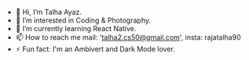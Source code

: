 - 👋 Hi, I’m Talha Ayaz.
- 👀 I’m interested in Coding & Photography.
- 🌱 I’m currently learning React Native.
- 📫 How to reach me mail: 'talha2.cs50@gmail.com', insta: rajatalha90
- ⚡ Fun fact: I'm an Ambivert and Dark Mode lover.

<!---
Talha-Ayaz/Talha-Ayaz is a ✨ special ✨ repository because its `README.md` (this file) appears on your GitHub profile.
You can click the Preview link to take a look at your changes.
--->
